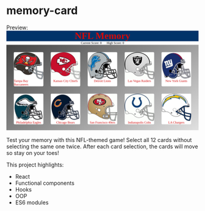 # memory-card

Preview:
![Alt text](./src/images/preview.png)

Test your memory with this NFL-themed game! Select all 12 cards without selecting the same one twice. After each card selection, the cards will move so stay on your toes!

This project highlights:

- React
- Functional components
- Hooks
- OOP
- ES6 modules
